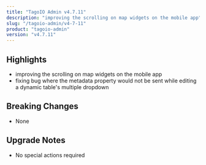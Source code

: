 ```yaml
---
title: "TagoIO Admin v4.7.11"
description: "improving the scrolling on map widgets on the mobile app"
slug: "/tagoio-admin/v4-7-11"
product: "tagoio-admin"
version: "v4.7.11"
---
```


## Highlights

- improving the scrolling on map widgets on the mobile app
- fixing bug where the metadata property would not be sent while editing a dynamic table's multiple dropdown

## Breaking Changes

- None

## Upgrade Notes

- No special actions required
